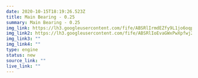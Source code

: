 ```yaml
---
date: 2020-10-15T18:19:26.523Z
title: Main Bearing - 0.25
summary: Main Bearing - 0.25
img_link: https://lh3.googleusercontent.com/fife/ABSRlIrmdEZfy9L1jo6oqpZ2cBVBsbKd7WV2fHOjP5cljQVM6H4Puw4xKaqG_NxBWxCOX8iSWkItqevYXcxLQpaxtm25HYrCJUVYLqoOH78gSmqZVCSFw4gK9-Lium9JRZDm36xKw8ASHXF0XVmZgd9-g4GxLQGn6uc3PWtJY3Iuy7nZVrwveMVXLkb5BRipYWtlZNnbkaRc2sMz91Q2xjA-hm_FQLzirWfPRxTHHICKwdPq8Y1yGyYbFwWDPxYx-8vze0HaYYafKyDxXgjmxUs3D_KC_jbkbmilPLLTO8r-iw77CuYAHFi8nYCyO5P1cNWNxg8YNnu77xxrUlNfPM5wWJft30D7Ej6iymLzC3wE4teV95JnhpqbKjganNhhHu6HXj39gDIev-Ba76wJ_GLeaQAkksSLjyzMnQOeQ6RzNwXdk9AGxTfVC-2_GhpWXdYtMZuoRHnb6ZWKjpzxxiOKJKrEW_Nc2u4JdQhqyk66gHYYQzzJQtFgClQ1vD82AK0Epwlo4Ui9Zt1OoRZ4BGZw2dWWZJGe1UO2gqSDnkXC3hIpu8a6bov2CY6rqQJBl0xAwo0ZZNMbgL4ahfgxQekJ5azCU5KunPGAnOe1qKpf4TKGURhXCDdqlrxno8UUEne_ZdZ6Uro7L9S5wDxwVYTEFGqGJ3YBDg6BBgFcg9KNfidKUxPccLAjTfKtUHm_7BFnKNLC-MSXLBlcD8UwuwMdPLMV8HZXm9WUgQ=w795-h666-ft
img_link2: https://lh3.googleusercontent.com/fife/ABSRlIoEvaGWxPwXpfwj2y6WMphaNGv7LiIGF4V6IKbT_J0IT0AZVpVUrNrnWmBONqPMt2tB3-cOeuXq75TmoDPQfjGqjSNZVsOqBUVPv0By9QM-PbRJSYkeDGe40X0UqH8DMzbRc7Fd_lORXoGVDeu11rq-pHj05QZ2dHCmJeyLlxMPaW6h1LuQk6gN1L6y8kEPYN361FfctWDgy_5hencOaQ9b007_U6iW9hKdhHvr4Mi_D1XYJh47vJIHzl1i1R_vo2O6WsnGCNpzLbNlWYQRojI4k1MOydiu_Vlcq1i2BTDto3IJLuavooG9uuxCd2V89uhz-q0X8CfMelAiIxeFExDLAv96BcHmoQiPSw1XdEBbNKNbVIITTNouy8EuI3PDP5_CPVN3tbAjUTmjhO9atqM-H9OuaD8W2ShirFwXYEdAcRGNJ-Xq_zbxgXE0U4dIVBXHKYrs-Gd3d92yP1OXTz5JjygRwA_2B3KFShVfcC_nsSLYMV2ec-CnYXFlllafq3xGcHZQoLjm03nIQLEderSyHBe9_LER3ATh-h3duvJUZgcX3ysI3uWcb8ovIWBCton-lyb75ukw5TtEcrL0qtN7bbCaaiwNhInNRNf6jWMrpvFE7he2Uj_ciMnZnTb2kQKbhRCo2CuDHCunE5x-RigcAyFyFGM6eVJcg5R0Plat3wcGrbQU4d0f6Xl6ISFjlWZF5JU0i2GP5ALfIEMoMhYTG70l7afunA=w795-h666-ft
img_link3: ""
img_link4: ""
type: engine
status: new
source_link: ""
live_link: ""
---
```

